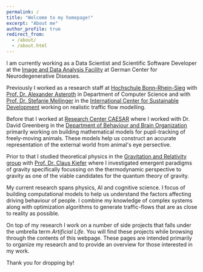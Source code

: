 ```yaml
---
permalink: /
title: "Welcome to my homepage!"
excerpt: "About me"
author_profile: true
redirect_from: 
  - /about/
  - /about.html
---
```


I am currently working as a Data Scientist and Scientific Software Developer at the [Image and Data Analysis Facility](https://www.dzne.de/en/research/core-facilities/image-and-data-analysisfacility) at German Center for Neurodegenerative Diseases.

Previously I worked as a research staff at [Hochschule Bonn-Rhein-Sieg](https://www.h-brs.de/) with [Prof. Dr. Alexander Asteroth](https://www.h-brs.de/de/inf/a.asteroth) in Department of Computer Science
and with [Prof. Dr. Stefanie Meilinger](https://www.h-brs.de/en/prof-dr-stefanie-meilinger) in the [International Center for Sustainable Development](https://www.h-brs.de/en/izne) working on realistic traffic flow modelling.

Before that I worked at [Research Center CAESAR](https://www.caesar.de/) where I worked with Dr. David Greenberg in the [Department of Behaviour and Brain Organization](https://www.caesar.de/en/our-research/current-groups/behavior-and-brain-organization/research-focus.html) primarily working on building mathematical models for pupil-tracking of freely-moving animals. These models help us construct an accurate representation of the external world from animal's eye persective.

Prior to that I studied theoretical physics in the [Gravitation and Relativity group](http://www.thp.uni-koeln.de/gravitation/index.html) with [Prof. Dr. Claus Kiefer](http://www.thp.uni-koeln.de/gravitation/mitarbeiter/kiefer.html) where I investigated emergent paradigms of gravity specifically focussing on the thermodynamic perspective to gravity as one of the viable candidates for the quantum theory of gravity.

My current research spans physics, AI and cognitive science. I focus of building computational models to help us understand the factors affecting driving behaviour of people. I combine my knowledge of complex systems along with optimization algorithms to generate traffic-flows that are as close to reality as possible.

On top of my research I work on a number of side projects that falls under the umbrella term _Artificial Life_. You will find these projects while browsing through the contents of this webpage. 
These pages are intended primarily to organize my research and to provide an overview for those interested in my work.

Thank you for dropping by!

